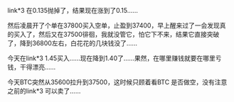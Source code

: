 link*3 在0.135抛掉了，结果现在涨到了0.15……



然后凌晨开了个单在37800买入空单，止盈到37400，早上醒来过了一会发现真的买入了，然后又在37500徘徊，我就没管它，怕它下不来，结果它直接突破了，降到36800左右，白花花的几块钱没了……



今天在link*3 1.45买入……现在降到1.40了……果然，在哪里赚钱就要在哪里亏钱，干得漂亮……



今天BTC突然从35600拉升到37500，这时候只顾着看BTC 是否做空，没有注意之前的link*3 可以卖了……
